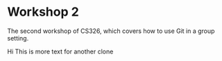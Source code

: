 # Workshop 2

The second workshop of CS326, which covers how to use Git in a group setting.

Hi
This is more text for another clone
